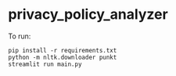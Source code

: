 # privacy_policy_analyzer

To run:

``` shell
pip install -r requirements.txt
python -m nltk.downloader punkt
streamlit run main.py
```
